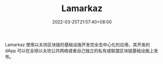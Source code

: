 ﻿---
weight: 
title: "Lamarkaz"
description: "Lamarkaz 使用以太坊区块链的基础设施开发完全去中心化的应用，其开发的 dApp 可以在全球以太坊公共网络或者自己独立的私有或联盟区块链基础设施上发布"
date: 2022-03-25T21:57:40+08:00
lastmod: 2022-03-25T16:45:40+08:00
draft: false
authors: ["Metabd"]
featuredImage: "lamarkaz.jpg"
link: ""
tags: ["研究机构","Lamarkaz"]
categories: ["navigation"]
navigation: ["研究机构"]
lightgallery: true
toc: true
pinned: false
recommend: false
recommend1: false
---
Lamarkaz 使用以太坊区块链的基础设施开发完全去中心化的应用，其开发的 dApp 可以在全球以太坊公共网络或者自己独立的私有或联盟区块链基础设施上发布。
